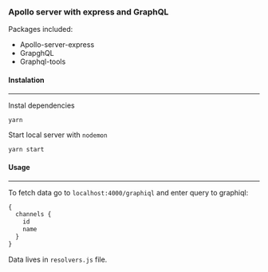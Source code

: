 ### Apollo server with express and GraphQL

Packages included:
* Apollo-server-express
* GrapghQL
* Graphql-tools

#### Instalation
----------

Instal dependencies
```javascript
yarn
```

Start local server with `nodemon`

```
yarn start
```

#### Usage
-----------

To fetch data go to `localhost:4000/graphiql` and enter query to graphiql:
```javascript
{
  channels {
    id
    name
  }
}
```

Data lives in `resolvers.js` file.